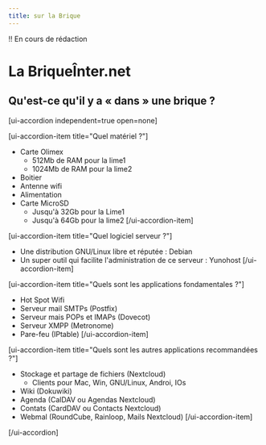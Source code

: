 ```yaml
---
title: sur la Brique
---
```


!! En cours de rédaction

# La BriqueÎnter.net

## Qu'est-ce qu'il y a « dans » une brique ?

[ui-accordion independent=true open=none]

[ui-accordion-item title="Quel matériel ?"]
* Carte Olimex
  * 512Mb de RAM pour la lime1
  * 1024Mb de RAM pour la lime2
* Boitier
* Antenne wifi
* Alimentation
* Carte MicroSD
  * Jusqu'à 32Gb pour la Lime1
  * Jusqu'à 64Gb pour la lime2
[/ui-accordion-item]

[ui-accordion-item title="Quel logiciel serveur ?"]
* Une distribution GNU/Linux libre et réputée : Debian
* Un super outil qui facilite l'administration de ce serveur : Yunohost
[/ui-accordion-item]

[ui-accordion-item title="Quels sont les applications fondamentales ?"]
* Hot Spot Wifi
* Serveur mail SMTPs (Postfix)
* Serveur mais POPs et IMAPs (Dovecot)
* Serveur XMPP (Metronome)
* Pare-feu (IPtable)
[/ui-accordion-item]

[ui-accordion-item title="Quels sont les autres applications recommandées ?"]
* Stockage et partage de fichiers (Nextcloud)
  * Clients pour Mac, Win, GNU/Linux, Androi, IOs
* Wiki (Dokuwiki)
* Agenda (CalDAV ou Agendas Nextcloud)
* Contats (CardDAV ou Contacts Nextcloud)
* Webmal (RoundCube, Rainloop, Mails Nextcloud)
[/ui-accordion-item]

[/ui-accordion]

